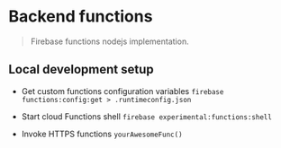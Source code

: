 # Backend functions

> Firebase functions nodejs implementation.

## Local development setup

- Get custom functions configuration variables
    `firebase functions:config:get > .runtimeconfig.json`

- Start cloud Functions shell
    `firebase experimental:functions:shell`

- Invoke HTTPS functions
    `yourAwesomeFunc()`
